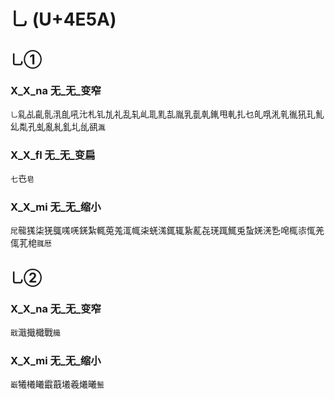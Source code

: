 # 乚 (U+4E5A)

## 乚①

### X_X_na 无_无_变窄
`乚`乿乩齓䯆㳶臫吼㲺札钆劜礼乱轧乢耴䵝㐖胤乳亄乹錷甩軋扎乜癿啂㳐乵㣧犼玌䰲乣亃孔虬亂糺釓圠乨谻`湚`

### X_X_fl 无_无_变扁
`七`㔺`皂`

### X_X_mi 无_无_缩小 
`㞑`㡣獇柒猐䳖嗴唴錓紮輒莵羗㳧㡇㭍蜣溬銸辄紥薍㐂琷踂鮿兎蚻㛨㳾㐠唣㭯㓒㤴羌㑙芤梍`䎎厯`

## 乚②

### X_X_na 无_无_变窄
`戢`濈擑檝戰`艥`

### X_X_mi 无_无_缩小
`嶯`犧㰕䂀霵蕺㙿羲爔曦`鬛`